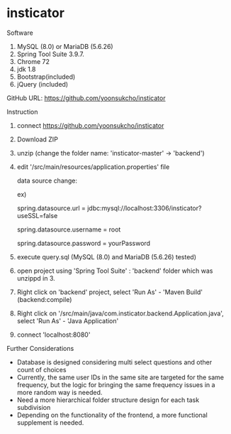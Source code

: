 # insticator

Software
1. MySQL (8.0) or MariaDB (5.6.26)
2. Spring Tool Suite 3.9.7.
3. Chrome 72
4. jdk 1.8
5. Bootstrap(included)
6. jQuery (included)


GitHub URL: https://github.com/yoonsukcho/insticator


Instruction

1. connect https://github.com/yoonsukcho/insticator
2. Download ZIP
3. unzip (change the folder name: 'insticator-master' -> 'backend')
4. edit '/src/main/resources/application.properties' file

   data source change:
   
   ex)
   
    spring.datasource.url = jdbc:mysql://localhost:3306/insticator?useSSL=false
    
    spring.datasource.username = root
    
    spring.datasource.password = yourPassword
    
   
5. execute query.sql  (MySQL (8.0) and MariaDB (5.6.26) tested)
6. open project using 'Spring Tool Suite' : 'backend' folder which was unzippd in 3.
7. Right click on 'backend' project, select 'Run As' - 'Maven Build' (backend:compile)
8. Right click on '/src/main/java/com.insticator.backend.Application.java', select 'Run As' - 'Java Application'
9. connect 'localhost:8080'


Further Considerations

- Database is designed considering multi select questions and other count of choices
- Currently, the same user IDs in the same site are targeted for the same frequency, but the logic for bringing the same frequency issues in a more random way is needed.
- Need a more hierarchical folder structure design for each task subdivision
- Depending on the functionality of the frontend, a more functional supplement is needed.
